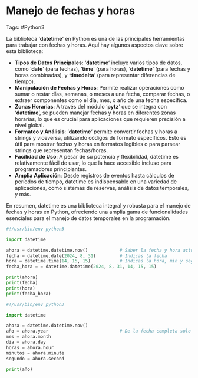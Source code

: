 # Manejo de fechas y horas

Tags: #Python3 

La biblioteca ‘**datetime**‘ en Python es una de las principales herramientas para trabajar con fechas y horas. Aquí hay algunos aspectos clave sobre esta biblioteca:

- **Tipos de Datos Principales**: ‘**datetime**‘ incluye varios tipos de datos, como ‘**date**‘ (para fechas), ‘**time**‘ (para horas), ‘**datetime**‘ (para fechas y horas combinadas), y ‘**timedelta**‘ (para representar diferencias de tiempo).
- **Manipulación de Fechas y Horas**: Permite realizar operaciones como sumar o restar días, semanas, o meses a una fecha, comparar fechas, o extraer componentes como el día, mes, o año de una fecha específica.
- **Zonas Horarias**: A través del módulo ‘**pytz**‘ que se integra con ‘**datetime**‘, se pueden manejar fechas y horas en diferentes zonas horarias, lo que es crucial para aplicaciones que requieren precisión a nivel global.
- **Formateo y Análisis**: ‘**datetime**‘ permite convertir fechas y horas a strings y viceversa, utilizando códigos de formato específicos. Esto es útil para mostrar fechas y horas en formatos legibles o para parsear strings que representan fechas/horas.
- **Facilidad de Uso**: A pesar de su potencia y flexibilidad, datetime es relativamente fácil de usar, lo que la hace accesible incluso para programadores principiantes.
- **Amplia Aplicación**: Desde registros de eventos hasta cálculos de períodos de tiempo, datetime es indispensable en una variedad de aplicaciones, como sistemas de reservas, análisis de datos temporales, y más.

En resumen, datetime es una biblioteca integral y robusta para el manejo de fechas y horas en Python, ofreciendo una amplia gama de funcionalidades esenciales para el manejo de datos temporales en la programación.

```python 
#!/usr/bin/env python3 

import datetime

ahora = datetime.datetime.now()            # Saber la fecha y hora actual
fecha = datetime.date(2024, 8, 31)         # Indicas la fecha 
hora = datetime.time(14, 15, 15)           # Indicas la hora, min y seg
fecha_hora = = datetime.datetime(2024, 8, 31, 14, 15, 15)

print(ahora)
print(fecha)
print(hora)
print(fecha_hora)
```

```python 
#!/usr/bin/env python3 

import datetime

ahora = datetime.datetime.now()  
año = ahora.year                           # De la fecha completa solo mostraremos el año
mes = ahora.month
dia = ahora.day
horas = ahora.hour
minutos = ahora.minute
segundo = ahora.second

print(año)  
```